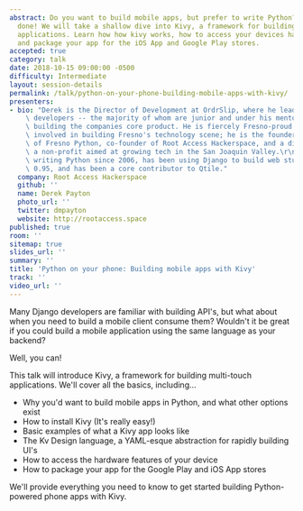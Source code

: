```yaml
---
abstract: Do you want to build mobile apps, but prefer to write Python? It can be
  done! We will take a shallow dive into Kivy, a framework for building multi-touch
  applications. Learn how how kivy works, how to access your devices hardware features,
  and package your app for the iOS App and Google Play stores.
accepted: true
category: talk
date: 2018-10-15 09:00:00 -0500
difficulty: Intermediate
layout: session-details
permalink: /talk/python-on-your-phone-building-mobile-apps-with-kivy/
presenters:
- bio: "Derek is the Director of Development at OrdrSlip, where he leads a team of\
    \ developers -- the majority of whom are junior and under his mentorship -- in\
    \ building the companies core product. He is fiercely Fresno-proud and is actively\
    \ involved in building Fresno's technology scene; he is the founder and lead organizer\
    \ of Fresno Python, co-founder of Root Access Hackerspace, and a director at 59DaysOfCode,\
    \ a non-profit aimed at growing tech in the San Joaquin Valley.\r\n\r\nHe's been\
    \ writing Python since 2006, has been using Django to build web stuff since version\
    \ 0.95, and has been a core contributor to Qtile."
  company: Root Access Hackerspace
  github: ''
  name: Derek Payton
  photo_url: ''
  twitter: dmpayton
  website: http://rootaccess.space
published: true
room: ''
sitemap: true
slides_url: ''
summary: ''
title: 'Python on your phone: Building mobile apps with Kivy'
track: ''
video_url: ''
---
```


Many Django developers are familiar with building API's, but what about when you need to build a mobile client consume them? Wouldn't it be great if you could build a mobile application using the same language as your backend?

Well, you can!

This talk will introduce Kivy, a framework for building multi-touch applications. We'll cover all the basics, including...

- Why you'd want to build mobile apps in Python, and what other options exist
- How to install Kivy (It's really easy!)
- Basic examples of what a Kivy app looks like
- The Kv Design language, a YAML-esque abstraction for rapidly building UI's
- How to access the hardware features of your device
- How to package your app for the Google Play and iOS App stores

We'll provide everything you need to know to get started building Python-powered phone apps with Kivy.
